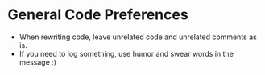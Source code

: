 # General Code Preferences

- When rewriting code, leave unrelated code and unrelated comments as is.
- If you need to log something, use humor and swear words in the message :)
